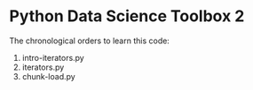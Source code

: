 # Python Data Science Toolbox 2
The chronological orders to learn this code:
1) intro-iterators.py
2) iterators.py
3) chunk-load.py
